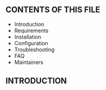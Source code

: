 CONTENTS OF THIS FILE
---------------------
   
 * Introduction
 * Requirements
 * Installation
 * Configuration
 * Troubleshooting
 * FAQ
 * Maintainers
 
 INTRODUCTION
------------
